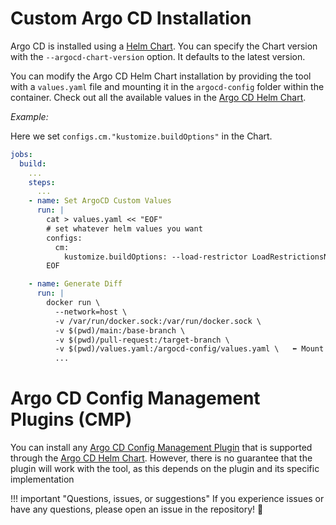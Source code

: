 # Custom Argo CD Installation

Argo CD is installed using a [Helm Chart](https://artifacthub.io/packages/helm/argo/argo-cd). You can specify the Chart version with the `--argocd-chart-version` option. It defaults to the latest version.

You can modify the Argo CD Helm Chart installation by providing the tool with a `values.yaml` file and mounting it in the `argocd-config` folder within the container. Check out all the available values in the [Argo CD Helm Chart](https://artifacthub.io/packages/helm/argo/argo-cd).

*Example:*

Here we set `configs.cm."kustomize.buildOptions"` in the Chart.

```yaml title=".github/workflows/generate-diff.yml" linenums="1"
jobs:
  build:
    ...
    steps:
      ...
    - name: Set ArgoCD Custom Values
      run: |
        cat > values.yaml << "EOF"
        # set whatever helm values you want
        configs:
          cm:
            kustomize.buildOptions: --load-restrictor LoadRestrictionsNone --enable-helm
        EOF

    - name: Generate Diff
      run: |
        docker run \
          --network=host \
          -v /var/run/docker.sock:/var/run/docker.sock \
          -v $(pwd)/main:/base-branch \
          -v $(pwd)/pull-request:/target-branch \
          -v $(pwd)/values.yaml:/argocd-config/values.yaml \   ⬅️ Mount values.yaml
          ...
```

# Argo CD Config Management Plugins (CMP)

You can install any [Argo CD Config Management Plugin](https://argo-cd.readthedocs.io/en/stable/operator-manual/config-management-plugins/) that is supported through the [Argo CD Helm Chart](https://artifacthub.io/packages/helm/argo/argo-cd). However, there is no guarantee that the plugin will work with the tool, as this depends on the plugin and its specific implementation

!!! important "Questions, issues, or suggestions"
    If you experience issues or have any questions, please open an issue in the repository! 🚀